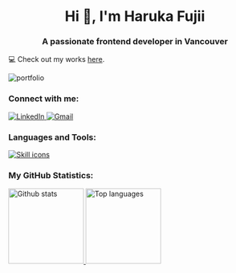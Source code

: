 <h1 style="text-align: center;">Hi 👋, I'm Haruka Fujii</h1>
<h3 style="text-align: center;">A passionate frontend developer in Vancouver</h3>

<p>💻 Check out my works <a href="#" target="_blank">here</a>.</p>
<p>
  <img src="https://img.shields.io/badge/Portfolio-9cf?style=for-the-badge" alt="portfolio" />
</p>

<h3>Connect with me:</h3>

<p>
  <a href="https://linkedin.com/in/hfujii13/" target="_blank">
    <img src="https://img.shields.io/badge/LinkedIn-0077B5?style=for-the-badge&logo=linkedin&logoColor=white" alt="LinkedIn" />
  </a>
  <a href="mailto:harukafujii.dev@gmail.com">
    <img src="https://img.shields.io/badge/Gmail-D14836?style=for-the-badge&logo=gmail&logoColor=white" alt="Gmail" />
  </a>
</p>

<h3>Languages and Tools:</h3>

<a href="https://skillicons.dev">
  <img src="https://skillicons.dev/icons?i=html,css,js,ts,react,next,redux,graphql,nodejs,express,mysql,mongo,firebase,sass,tailwind" alt="Skill icons" />
</a>

<h3>My GitHub Statistics:</h3>

<p>
  <a href="https://github.com/anuraghazra/github-readme-stats">
    <img src="https://github-readme-stats.vercel.app/api?username=harukafujii13&count_private=true&theme=pink-green&show_icons=true&hide=contribs" alt="Github stats" height="150px" />
  </a>
  <a href="https://github.com/anuraghazra/convoychat">
    <img src="https://github-readme-stats.vercel.app/api/top-langs/?username=harukafujii13&layout=compact&theme=dark&langs_count=5" alt="Top languages" height="150px" />
  </a>
</p>
